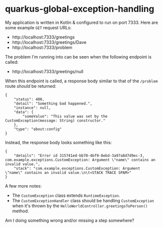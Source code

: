 # quarkus-global-exception-handling

My application is written in Kotlin & configured to run on port 7333. Here are some example `GET` request URLs:
- http://localhost:7333/greetings
- http://localhost:7333/greetings/Dave
- http://localhost:7333/problem

The problem I'm running into can be seen when the following endpoint is called:
- http://localhost:7333/greetings/null

When this endpoint is called, a response body similar to that of the `/problem` route _should_ be returned:
```
{
    "status": 400,
    "detail": "Something bad happened.",
    "instance": null,
    "data": {
        "someValue": "This value was set by the CustomException(message: String) constructor."
    },
    "type": "about:config"
}
```

Instead, the response body looks something like this:
```
{
    "details": "Error id 315741ed-bb70-4bf9-8ebd-3a97a8d7d9ec-3, com.example.exceptions.CustomException: Argument \"name\" contains an invalid value.",
    "stack": "com.example.exceptions.CustomException: Argument \"name\" contains an invalid value.\n\t<STACK TRACE SPAM>"
}
```

A few more notes:
- The `CustomException` class extends `RuntimeException`.
- The `CustomExceptionHandler` class should be handling `CustomException` when it's thrown by the `HelloWorldController.greetingsToPerson()` method.

Am I doing something wrong 
and/or missing a step somewhere?